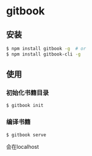 # gitbook

## 安装

```bash
$ npm install gitbook -g  # or
$ npm install gitbook-cli -g
```

## 使用

### 初始化书籍目录

```bash
$ gitbook init
```

### 编译书籍

```bash
$ gitbook serve
```

会在localhost